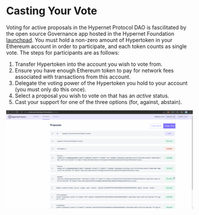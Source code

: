 # Casting Your Vote

Voting for active proposals in the Hypernet Protocol DAO is fascilitated by the open source Governance app hosted in the
Hypernet Foundation [launchpad](https://rinkeby.launchpad.hypernet.foundation/proposals). You must hold a non-zero amount of Hypertoken 
in your Ethereum account in order to participate, and each token counts as single vote. The steps for participants are 
as follows:

1. Transfer Hypertoken into the account you wish to vote from.
2. Ensure you have enough Ethereum token to pay for network fees associated with transactions from this account. 
3. Delegate the voting power of the Hypertoken you hold to your account (you must only do this once).
4. Select a proposal you wish to vote on that has an *active* status.
5. Cast your support for one of the three options (for, against, abstain).

![Screen capture of the voting process.](/documentation/images/Governance-Proposal-Vote.gif)